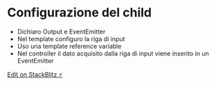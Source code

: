# Configurazione del child

- Dichiaro Output e EventEmitter
- Nel template configuro la riga di input
- Uso una template reference variable
- Nel controller il dato acquisito dalla riga di input viene inserito in un EventEmitter

[Edit on StackBlitz ⚡️](https://stackblitz.com/edit/angular-ivy-wdzffw)